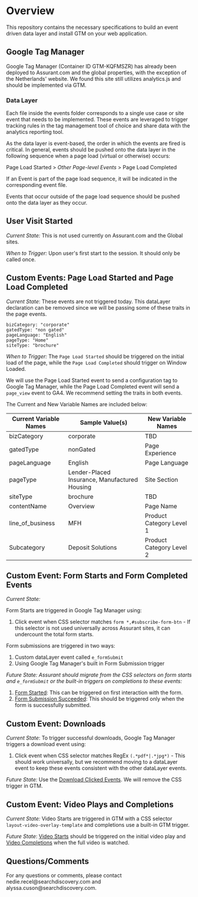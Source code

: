 <h1 id="overview"><strong>Overview</strong></h1>
<p>This repository contains the necessary specifications to build an event driven data layer and install GTM on your web application.</p>
<h2 id="google-tag-manager-deployment">Google Tag Manager&nbsp;</h2>
<p>Google Tag Manager (Container ID <span data-sheets-value="{&quot;1&quot;:2,&quot;2&quot;:&quot;GTM-KQFMSZR&quot;}" data-sheets-userformat="{&quot;2&quot;:4737,&quot;3&quot;:{&quot;1&quot;:0},&quot;10&quot;:1,&quot;12&quot;:0,&quot;15&quot;:&quot;Arial&quot;}">GTM-KQFMSZR) </span>has already been deployed to Assurant.com and the global properties, with the exception of the Netherlands' website. We found this site still utilizes analytics.js and should be implemented via GTM.</p>
<h3 id="implement-the-code-snippets-in-the-of-the-sample-html-page">Data Layer</h3>
<p>Each file inside the events folder corresponds to a single use case or site event that needs to be implemented. These events are leveraged to trigger tracking rules in the tag management tool of choice and share data with the analytics reporting tool.</p>
<p>As the data layer is event-based, the order in which the events are fired is critical. In general, events should be pushed onto the data layer in the following sequence when a page load (virtual or otherwise) occurs:</p>
<p>Page Load Started &gt; <em>Other Page-level Events</em> &gt; Page Load Completed</p>
<p>If an Event is part of the page load sequence, it will be indicated in the corresponding event file.</p>
<p>Events that occur outside of the page load sequence should be pushed onto the data layer as they occur.</p>

## User Visit Started

*Current State:* This is not used currently on Assurant.com and the Global sites.

*When to Trigger:* Upon user's first start to the session. It should only be called once.

## Custom Events: Page Load Started and Page Load Completed

*Current State*: These events are not triggered today. This dataLayer declaration can be removed since we will be passing some of these traits in the page events.

```
bizCategory: "corporate"
gatedType: "non gated"
pageLanguage: "English"
pageType: "Home"
siteType: "brochure"
```

*When to Trigger:* The `Page Load Started` should be triggered on the initial load of the page, while the `Page Load Completed` should trigger on Window Loaded.  

We will use the Page Load Started event to send a configuration tag to Google Tag Manager, while the Page Load Completed event will send a `page_view` event to GA4. We recommend setting the traits in both events.

The Current and New Variable Names are included below:

| Current Variable Names | Sample Value(s) | New Variable Names | 
| ------------- | ------------- | ------------- |
| bizCategory | corporate | TBD |
| gatedType | nonGated | Page Experience | 
| pageLanguage | English | Page Language | 
| pageType | Lender-Placed Insurance, Manufactured Housing | Site Section | 
| siteType | brochure | TBD | 
| contentName | Overview | Page Name | 
| line_of_business | MFH | Product Category Level 1 |
| Subcategory | Deposit Solutions | Product Category Level 2 |

## Custom Event: Form Starts and Form Completed Events

*Current State:* 

Form Starts are triggered in Google Tag Manager using:

1. Click event when CSS selector matches `form *,#subscribe-form-btn` - If this selector is not used universally across Assurant sites, it can undercount the total form starts. 

Form submissions are triggered in two ways:

1. Custom dataLayer event called `e_formSubmit`
2. Using Google Tag Manager's built in Form Submission trigger

*Future State: Assurant should migrate from the CSS selectors on form starts and `e_formSubmit` or the built-in triggers on completions to these events:*
1. [Form Started](https://github.com/searchdiscovery/Apollo-Documentation-Assurant-Corporate---US-and-Global/blob/main/Data%20Layer%20Events/Form%20Started.md#javascript-coded): This can be triggered on first interaction with the form. 
2. [Form Submission Succeeded](https://github.com/searchdiscovery/Apollo-Documentation-Assurant-Corporate---US-and-Global/blob/main/Data%20Layer%20Events/Form%20Submission%20Succeeded.md#javascript-code): This should be triggered only when the form is successfully submitted. 

## Custom Event: Downloads

*Current State*: To trigger successful downloads, Google Tag Manager triggers a download event using:

1. Click event when CSS selector matches RegEx `(.*pdf*|.*jpg*)` - This should work universally, but we recommend moving to a dataLayer event to keep these events consistent with the other dataLayer events.

*Future State:* Use the [Download Clicked Events](https://github.com/searchdiscovery/Apollo-Documentation-Assurant-Corporate---US-and-Global/blob/main/Data%20Layer%20Events/Download%20Link%20Clicked.md#javascript-code). We will remove the CSS trigger in GTM.

## Custom Event: Video Plays and Completions

*Current State:* Video Starts are triggered in GTM with a CSS selector `layout-video-overlay-template` and completions use a built-in GTM trigger.

*Future State*: [Video Starts](https://github.com/searchdiscovery/Apollo-Documentation-Assurant-Corporate---US-and-Global/blob/main/Data%20Layer%20Events/Video%20Started.md#video-started) should be triggered on the initial video play and [Video Completions](https://github.com/searchdiscovery/Apollo-Documentation-Assurant-Corporate---US-and-Global/blob/main/Data%20Layer%20Events/Video%20Completed.md#video-completed) when the full video is watched.

<h2 id="questionscomments">Questions/Comments</h2>
<p>For any questions or comments, please contact nedie.recel@searchdiscovery.com and alyssa.cuson@searchdiscovery.com.</p>
